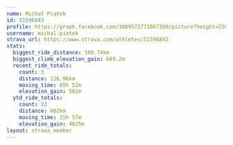 ```yaml
---
name: Michał Piątek
id: 51596843
profile: https://graph.facebook.com/3089571771067360/picture?height=256&width=256
username: michal-piatek
strava_url: https://www.strava.com/athletes/51596843
stats:
  biggest_ride_distance: 109.74km
  biggest_climb_elevation_gain: 669.2m
  recent_ride_totals:
    count: 3
    distance: 126.96km
    moving_time: 05h 52m
    elevation_gain: 582m
  ytd_ride_totals:
    count: 22
    distance: 682km
    moving_time: 25h 57m
    elevation_gain: 4025m
layout: strava_member
--- 
```

